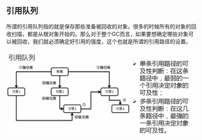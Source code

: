 ## 引用队列

所谓的引用队列指的就是保存那些准备被回收的对象。很多的时候所有的对象的回收扫描，都是从根对象开始的。那么对于整个GC而言，如果要想确定哪些对象可以被回收，我们就必须确定好引用的强度，这个也就是所谓的引用路径的设置。

![](/assets/3781517409661_.pic_hd.jpg)

